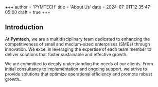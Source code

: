+++
author = 'PYMTECH'
title = 'About Us'
date = 2024-07-01T12:35:47-05:00
draft = true
+++

## Introduction

At **Pymtech,** we are a multidisciplinary team dedicated to enhancing the competitiveness of small and medium-sized enterprises (SMEs) through innovation. We excel in leveraging the expertise of each team member to deliver solutions that foster sustainable and effective growth.

We are committed to deeply understanding the needs of our clients. From initial consultancy to implementation and ongoing support, we strive to provide solutions that optimize operational efficiency and promote robust growth..

